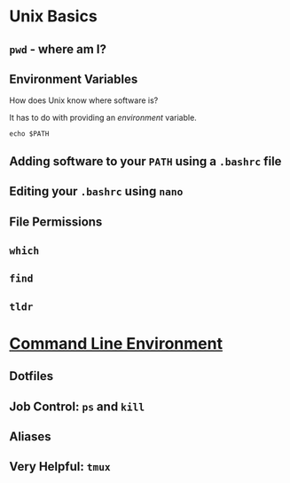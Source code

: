 # Unix Basics

## `pwd` - where am I?


## Environment Variables

How does Unix know where software is?

It has to do with providing an *environment* variable.

```
echo $PATH
```

## Adding software to your `PATH` using a `.bashrc` file



## Editing your `.bashrc` using `nano`



## File Permissions


## `which`

## `find`

## `tldr`

# [Command Line Environment](https://missing.csail.mit.edu/2020/command-line/)

## Dotfiles

## Job Control: `ps` and `kill`

## Aliases

## Very Helpful: `tmux`

